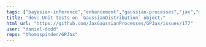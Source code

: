 ```yaml
---
tags: ["bayesian-inference","enhancement","gaussian-processes","jax","machine-learning","probabilistic-programming","stale"]
title: "dev: Unit tests on `GaussianDistribution` object."
html_url: "https://github.com/JaxGaussianProcesses/GPJax/issues/177"
user: "daniel-dodd"
repo: "thomaspinder/GPJax"
---
```


